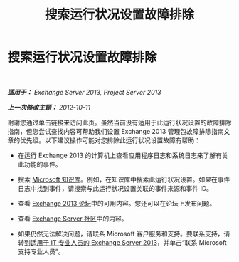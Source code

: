 ﻿---
title: 搜索运行状况设置故障排除
TOCTitle: 搜索运行状况设置故障排除
ms:assetid: 4e4402b4-2cb7-4057-be41-45f01d31641f
ms:mtpsurl: https://technet.microsoft.com/zh-cn/library/ms.exch.scom.search(v=EXCHG.150)
ms:contentKeyID: 54652332
ms.date: 10/08/2015
mtps_version: v=EXCHG.150
ms.translationtype: HT
---

# 搜索运行状况设置故障排除

 

_**适用于：** Exchange Server 2013, Project Server 2013_

_**上一次修改主题：** 2012-10-11_

谢谢您通过单击链接来访问此页。虽然当前没有适用于此运行状况设置的故障排除指南，但您尝试查找内容可帮助我们设置 Exchange 2013 管理包故障排除指南文章的优先级。以下建议操作可能对您排除此运行状况设置故障有帮助：

  - 在运行 Exchange 2013 的计算机上查看应用程序日志和系统日志来了解有关此功能的事件。

  - 搜索 [Microsoft 知识库](http://go.microsoft.com/fwlink/p/?linkid=18175)。例如，在知识库中搜索此运行状况设置。如果在事件日志中找到事件，请搜索与此运行状况设置关联的事件来源和事件 ID。

  - 查看 [Exchange 2013 论坛](http://go.microsoft.com/fwlink/p/?linkid=257903)中的可用内容。您还可以在论坛上发布问题。

  - 查看 [Exchange Server 社区](http://go.microsoft.com/fwlink/p/?linkid=14927)中的内容。

  - 如果仍然无法解决问题，请联系 Microsoft 客户服务和支持。要联系支持，请转到[适用于 IT 专业人员的 Exchange Server 2013](http://go.microsoft.com/fwlink/p/?linkid=402506)，并单击“联系 Microsoft 支持专业人员”。

